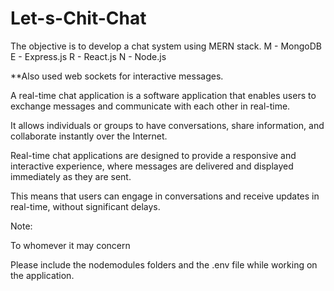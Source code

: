 # Let-s-Chit-Chat

The objective is to develop a chat system using MERN stack.
M - MongoDB
E - Express.js
R - React.js
N - Node.js

**Also used web sockets for interactive messages.

A real-time chat application is a software application that enables users to exchange messages and communicate with each other in real-time. 

It allows individuals or groups to have conversations, share information, and collaborate instantly over the Internet.

Real-time chat applications are designed to provide a responsive and interactive experience, where messages are delivered and displayed immediately as they are sent. 

This means that users can engage in conversations and receive updates in real-time, without significant delays.

Note:

To whomever it may concern

Please include the nodemodules folders and the .env file while working on the application.
